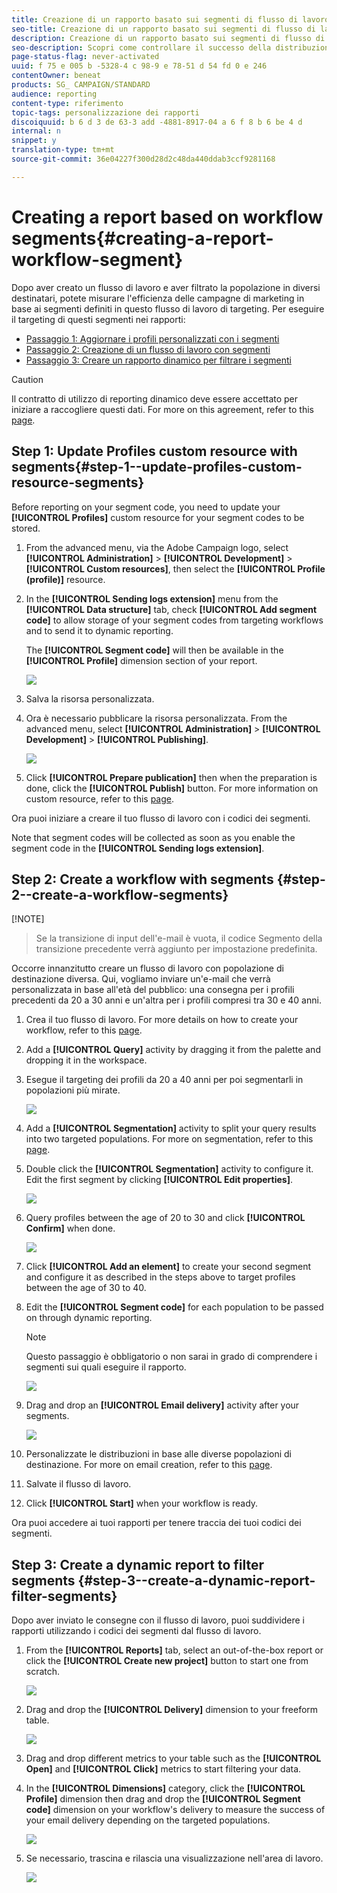 ```yaml
---
title: Creazione di un rapporto basato sui segmenti di flusso di lavoro
seo-title: Creazione di un rapporto basato sui segmenti di flusso di lavoro
description: Creazione di un rapporto basato sui segmenti di flusso di lavoro
seo-description: Scopri come controllare il successo della distribuzione in base ai segmenti dei tuoi flussi di lavoro nei rapporti.
page-status-flag: never-activated
uuid: f 75 e 005 b -5328-4 c 98-9 e 78-51 d 54 fd 0 e 246
contentOwner: beneat
products: SG_ CAMPAIGN/STANDARD
audience: reporting
content-type: riferimento
topic-tags: personalizzazione dei rapporti
discoiquuid: b 6 d 3 de 63-3 add -4881-8917-04 a 6 f 8 b 6 be 4 d
internal: n
snippet: y
translation-type: tm+mt
source-git-commit: 36e04227f300d28d2c48da440ddab3ccf9281168

---
```



# Creating a report based on workflow segments{#creating-a-report-workflow-segment}

Dopo aver creato un flusso di lavoro e aver filtrato la popolazione in diversi destinatari, potete misurare l'efficienza delle campagne di marketing in base ai segmenti definiti in questo flusso di lavoro di targeting.
Per eseguire il targeting di questi segmenti nei rapporti:

* [Passaggio 1: Aggiornare i profili personalizzati con i segmenti](#step-1--update-profiles-custom-resource-segments)
* [Passaggio 2: Creazione di un flusso di lavoro con segmenti](#step-2--create-a-workflow-segments)
* [Passaggio 3: Creare un rapporto dinamico per filtrare i segmenti](#step-3--create-a-dynamic-report-filter-segments)

>[!CAUTION]
>Il contratto di utilizzo di reporting dinamico deve essere accettato per iniziare a raccogliere questi dati.
>For more on this agreement, refer to this [page](../../reporting/using/about-dynamic-reports.md#dynamic-reporting-usage-agreement).

## Step 1: Update Profiles custom resource with segments{#step-1--update-profiles-custom-resource-segments}

Before reporting on your segment code, you need to update your **[!UICONTROL Profiles]** custom resource for your segment codes to be stored.

1. From the advanced menu, via the Adobe Campaign logo, select **[!UICONTROL Administration]** &gt; **[!UICONTROL Development]** &gt; **[!UICONTROL Custom resources]**, then select the **[!UICONTROL Profile (profile)]** resource.
1. In the **[!UICONTROL Sending logs extension]** menu from the **[!UICONTROL Data structure]** tab, check **[!UICONTROL Add segment code]** to allow storage of your segment codes from targeting workflows and to send it to dynamic reporting.

   The **[!UICONTROL Segment code]** will then be available in the **[!UICONTROL Profile]** dimension section of your report.

   ![](assets/report_segment_4.png)

1. Salva la risorsa personalizzata.

1. Ora è necessario pubblicare la risorsa personalizzata.
From the advanced menu, select **[!UICONTROL Administration]** &gt; **[!UICONTROL Development]** &gt; **[!UICONTROL Publishing]**.

   ![](assets/custom_profile_7.png)

1. Click **[!UICONTROL Prepare publication]** then when the preparation is done, click the **[!UICONTROL Publish]** button. For more information on custom resource, refer to this [page](../../developing/using/updating-the-database-structure.md).

Ora puoi iniziare a creare il tuo flusso di lavoro con i codici dei segmenti.

Note that segment codes will be collected as soon as you enable the segment code in the **[!UICONTROL Sending logs extension]**.

## Step 2: Create a workflow with segments {#step-2--create-a-workflow-segments}

[!NOTE]
>Se la transizione di input dell'e-mail è vuota, il codice Segmento della transizione precedente verrà aggiunto per impostazione predefinita.

Occorre innanzitutto creare un flusso di lavoro con popolazione di destinazione diversa. Qui, vogliamo inviare un'e-mail che verrà personalizzata in base all'età del pubblico: una consegna per i profili precedenti da 20 a 30 anni e un'altra per i profili compresi tra 30 e 40 anni.

1. Crea il tuo flusso di lavoro. For more details on how to create your workflow, refer to this [page](../../automating/using/building-a-workflow.md).

1. Add a **[!UICONTROL Query]** activity by dragging it from the palette and dropping it in the workspace.

1. Esegue il targeting dei profili da 20 a 40 anni per poi segmentarli in popolazioni più mirate.

   ![](assets/report_segment_1.png)

1. Add a **[!UICONTROL Segmentation]** activity to split your query results into two targeted populations. For more on segmentation, refer to this [page](../../automating/using/targeting-data.md#segmenting-data).

1. Double click the **[!UICONTROL Segmentation]** activity to configure it. Edit the first segment by clicking **[!UICONTROL Edit properties]**.

   ![](assets/report_segment_7.png)

1. Query profiles between the age of 20 to 30 and click **[!UICONTROL Confirm]** when done.

   ![](assets/report_segment_8.png)

1. Click **[!UICONTROL Add an element]** to create your second segment and configure it as described in the steps above to target profiles between the age of 30 to 40.

1. Edit the **[!UICONTROL Segment code]** for each population to be passed on through dynamic reporting.

   >[!NOTE]
   >Questo passaggio è obbligatorio o non sarai in grado di comprendere i segmenti sui quali eseguire il rapporto.

   ![](assets/report_segment_9.png)

1. Drag and drop an **[!UICONTROL Email delivery]** activity after your segments.

   ![](assets/report_segment_3.png)

1. Personalizzate le distribuzioni in base alle diverse popolazioni di destinazione. For more on email creation, refer to this [page](../../designing/using/about-email-content-design.md).

1. Salvate il flusso di lavoro.

1. Click **[!UICONTROL Start]** when your workflow is ready.

Ora puoi accedere ai tuoi rapporti per tenere traccia dei tuoi codici dei segmenti.

## Step 3: Create a dynamic report to filter segments {#step-3--create-a-dynamic-report-filter-segments}

Dopo aver inviato le consegne con il flusso di lavoro, puoi suddividere i rapporti utilizzando i codici dei segmenti dal flusso di lavoro.

1. From the **[!UICONTROL Reports]** tab, select an out-of-the-box report or click the **[!UICONTROL Create new project]** button to start one from scratch.

   ![](assets/custom_profile_18.png)
1. Drag and drop the **[!UICONTROL Delivery]** dimension to your freeform table.

   ![](assets/report_segment_5.png)

1. Drag and drop different metrics to your table such as the **[!UICONTROL Open]** and **[!UICONTROL Click]** metrics to start filtering your data.
1. In the **[!UICONTROL Dimensions]** category, click the **[!UICONTROL Profile]** dimension then drag and drop the **[!UICONTROL Segment code]** dimension on your workflow's delivery to measure the success of your email delivery depending on the targeted populations.

   ![](assets/report_segment_6.png)

1. Se necessario, trascina e rilascia una visualizzazione nell'area di lavoro.

   ![](assets/report_segment_10.png)
